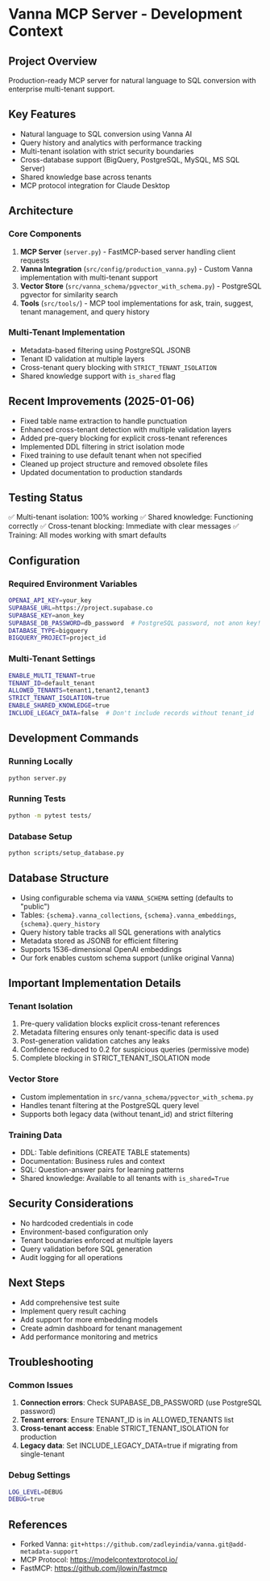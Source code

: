 # Vanna MCP Server - Development Context

## Project Overview
Production-ready MCP server for natural language to SQL conversion with enterprise multi-tenant support.

## Key Features
- Natural language to SQL conversion using Vanna AI
- Query history and analytics with performance tracking
- Multi-tenant isolation with strict security boundaries  
- Cross-database support (BigQuery, PostgreSQL, MySQL, MS SQL Server)
- Shared knowledge base across tenants
- MCP protocol integration for Claude Desktop

## Architecture

### Core Components
1. **MCP Server** (`server.py`) - FastMCP-based server handling client requests
2. **Vanna Integration** (`src/config/production_vanna.py`) - Custom Vanna implementation with multi-tenant support
3. **Vector Store** (`src/vanna_schema/pgvector_with_schema.py`) - PostgreSQL pgvector for similarity search
4. **Tools** (`src/tools/`) - MCP tool implementations for ask, train, suggest, tenant management, and query history

### Multi-Tenant Implementation
- Metadata-based filtering using PostgreSQL JSONB
- Tenant ID validation at multiple layers
- Cross-tenant query blocking with `STRICT_TENANT_ISOLATION`
- Shared knowledge support with `is_shared` flag

## Recent Improvements (2025-01-06)
- Fixed table name extraction to handle punctuation
- Enhanced cross-tenant detection with multiple validation layers
- Added pre-query blocking for explicit cross-tenant references
- Implemented DDL filtering in strict isolation mode
- Fixed training to use default tenant when not specified
- Cleaned up project structure and removed obsolete files
- Updated documentation to production standards

## Testing Status
✅ Multi-tenant isolation: 100% working
✅ Shared knowledge: Functioning correctly
✅ Cross-tenant blocking: Immediate with clear messages
✅ Training: All modes working with smart defaults

## Configuration

### Required Environment Variables
```bash
OPENAI_API_KEY=your_key
SUPABASE_URL=https://project.supabase.co
SUPABASE_KEY=anon_key
SUPABASE_DB_PASSWORD=db_password  # PostgreSQL password, not anon key!
DATABASE_TYPE=bigquery
BIGQUERY_PROJECT=project_id
```

### Multi-Tenant Settings
```bash
ENABLE_MULTI_TENANT=true
TENANT_ID=default_tenant
ALLOWED_TENANTS=tenant1,tenant2,tenant3
STRICT_TENANT_ISOLATION=true
ENABLE_SHARED_KNOWLEDGE=true
INCLUDE_LEGACY_DATA=false  # Don't include records without tenant_id
```

## Development Commands

### Running Locally
```bash
python server.py
```

### Running Tests
```bash
python -m pytest tests/
```

### Database Setup
```bash
python scripts/setup_database.py
```

## Database Structure
- Using configurable schema via `VANNA_SCHEMA` setting (defaults to "public")
- Tables: `{schema}.vanna_collections`, `{schema}.vanna_embeddings`, `{schema}.query_history`
- Query history table tracks all SQL generations with analytics
- Metadata stored as JSONB for efficient filtering
- Supports 1536-dimensional OpenAI embeddings
- Our fork enables custom schema support (unlike original Vanna)

## Important Implementation Details

### Tenant Isolation
1. Pre-query validation blocks explicit cross-tenant references
2. Metadata filtering ensures only tenant-specific data is used
3. Post-generation validation catches any leaks
4. Confidence reduced to 0.2 for suspicious queries (permissive mode)
5. Complete blocking in STRICT_TENANT_ISOLATION mode

### Vector Store
- Custom implementation in `src/vanna_schema/pgvector_with_schema.py`
- Handles tenant filtering at the PostgreSQL query level
- Supports both legacy data (without tenant_id) and strict filtering

### Training Data
- DDL: Table definitions (CREATE TABLE statements)
- Documentation: Business rules and context
- SQL: Question-answer pairs for learning patterns
- Shared knowledge: Available to all tenants with `is_shared=True`

## Security Considerations
- No hardcoded credentials in code
- Environment-based configuration only
- Tenant boundaries enforced at multiple layers
- Query validation before SQL generation
- Audit logging for all operations

## Next Steps
- Add comprehensive test suite
- Implement query result caching
- Add support for more embedding models
- Create admin dashboard for tenant management
- Add performance monitoring and metrics

## Troubleshooting

### Common Issues
1. **Connection errors**: Check SUPABASE_DB_PASSWORD (use PostgreSQL password)
2. **Tenant errors**: Ensure TENANT_ID is in ALLOWED_TENANTS list
3. **Cross-tenant access**: Enable STRICT_TENANT_ISOLATION for production
4. **Legacy data**: Set INCLUDE_LEGACY_DATA=true if migrating from single-tenant

### Debug Settings
```bash
LOG_LEVEL=DEBUG
DEBUG=true
```

## References
- Forked Vanna: `git+https://github.com/zadleyindia/vanna.git@add-metadata-support`
- MCP Protocol: https://modelcontextprotocol.io/
- FastMCP: https://github.com/jlowin/fastmcp